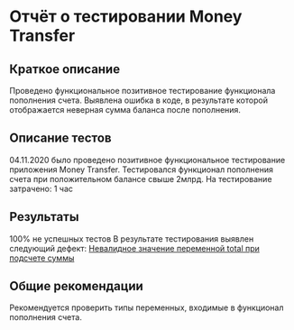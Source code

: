 # Отчёт о тестировании Money Transfer

## Краткое описание
Проведено функциональное позитивное тестирование функционала пополнения счета. Выявлена ошибка в коде, в результате которой отображается неверная сумма баланса после пополнения. 

## Описание тестов
04.11.2020 было проведено позитивное функциональное тестирование приложения Money Transfer. 
Тестировался функционал пополнения счета при положительном балансе свыше 2млрд.
На тестирование затрачено: 1 час

## Результаты
100% не успешных тестов
В результате тестирования выявлен следующий дефект:
[Невалидное значение переменной total при подсчете суммы](https://github.com/A-Yu-Zhukova/1.2-KeyValidator/issues/1)

## Общие рекомендации
Рекомендуется проверить типы переменных, входимые в функционал пополнения счета. 


